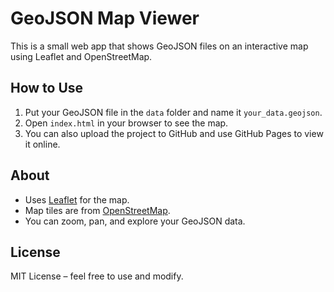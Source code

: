 # GeoJSON Map Viewer

This is a small web app that shows GeoJSON files on an interactive map using Leaflet and OpenStreetMap.

## How to Use

1. Put your GeoJSON file in the `data` folder and name it `your_data.geojson`.
2. Open `index.html` in your browser to see the map.
3. You can also upload the project to GitHub and use GitHub Pages to view it online.

## About
- Uses [Leaflet](https://leafletjs.com/) for the map.
- Map tiles are from [OpenStreetMap](https://www.openstreetmap.org/).
- You can zoom, pan, and explore your GeoJSON data.

## License

MIT License – feel free to use and modify.
